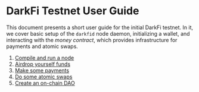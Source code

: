DarkFi Testnet User Guide
=========================

This document presents a short user guide for the initial DarkFi
testnet. In it, we cover basic setup of the `darkfid` node daemon,
initializing a wallet, and interacting with the _money contract_,
which provides infrastructure for payments and atomic swaps.

1. [Compile and run a node](node.md)
2. [Airdrop yourself funds](airdrop.md)
3. [Make some payments](payment.md)
4. [Do some atomic swaps](atomic-swap.md)
5. [Create an on-chain DAO](dao.md)

